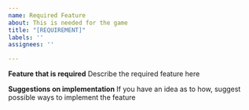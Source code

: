 ```yaml
---
name: Required Feature
about: This is needed for the game
title: "[REQUIREMENT]"
labels: ''
assignees: ''

---
```


**Feature that is required**
Describe the required feature here


**Suggestions on implementation**
If you have an idea as to how, suggest possible ways to
implement the feature
